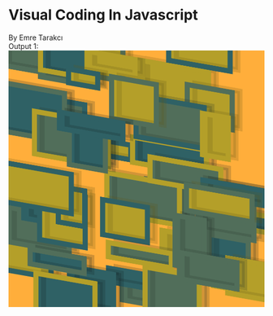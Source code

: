 # Visual Coding In Javascript
By Emre Tarakcı  
Output 1:
![Sample1](./output/2022.08.29-22.32.11.png)